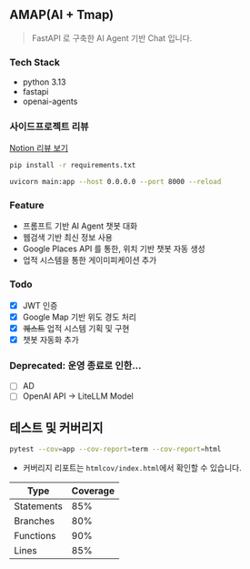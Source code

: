 ## AMAP(AI + Tmap)

> FastAPI 로 구축한 AI Agent 기반 Chat 입니다.

### Tech Stack

* python 3.13
* fastapi
* openai-agents

### 사이드프로젝트 리뷰
[Notion 리뷰 보기](https://jadecon.notion.site/AMAP-AI-21640f9a6b7c800d898fc4d539dc5e29)


```bash
pip install -r requirements.txt
```

```bash
uvicorn main:app --host 0.0.0.0 --port 8000 --reload
```


### Feature
* 프롬프트 기반 AI Agent 챗봇 대화
* 웹검색 기반 최신 정보 사용
* Google Places API 를 통한, 위치 기반 챗봇 자동 생성
* 업적 시스템을 통한 게이미피케이션 추가


### Todo

- [X] JWT 인증
- [X] Google Map 기반 위도 경도 처리
- [x] ~~퀘스트~~ 업적 시스템 기획 및 구현
- [x] 챗봇 자동화 추가

### Deprecated: 운영 종료로 인한...
- [ ] AD
- [ ] OpenAI API -> LiteLLM Model 

## 테스트 및 커버리지

```bash
pytest --cov=app --cov-report=term --cov-report=html
```

- 커버리지 리포트는 `htmlcov/index.html`에서 확인할 수 있습니다.

| Type      | Coverage |
|-----------|----------|
| Statements|  85%     |
| Branches  |  80%     |
| Functions |  90%     |
| Lines     |  85%     |
